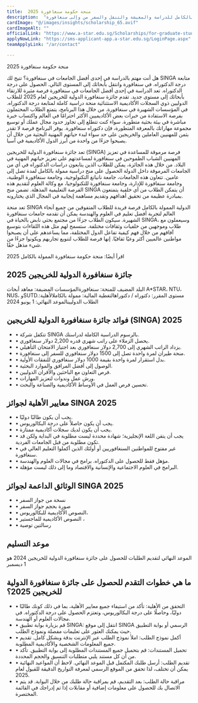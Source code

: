 ```yaml
---
title:  منحة حكومة سنغافورة 2025 
description:  "براتب 2700 دولار شهريا منحة حكومة سنغافورة الدولية الممولة بالكامل للدراسة والمعيشة والتنقل والسفر من وإلى سنغافورة." 
cardImage: "@/images/insights/scholarship_65.avif" 
cardImageAlt: "" 
officialLink: "https://www.a-star.edu.sg/Scholarships/for-graduate-studies/singapore-international-graduate-award-singa" 
applyNowLink: "https://sms-applicant-app.a-star.edu.sg/LoginPage.aspx" 
teamApplyLink: "/ar/contact"

---
```


منحة حكومة سنغافورة 2025

هل أنت مهتم بالدراسة في إحدى أفضل الجامعات في سنغافورة؟ تتيح لك SINGA متابعة درجة الدكتوراه. في سنغافورة وانتقل بأبحاثك إلى المستوى التالي. الحصول على درجة الدكتوراه. تعد الدراسة في إحدى أفضل الجامعات في سنغافورة فرصة مثيرة للارتقاء بأبحاثك إلى مستوى جديد. تقدم جائزة سنغافورة الدولية للخريجين لعام 2025 للطلاب الدوليين ذوي السجلات الأكاديمية الاستثنائية منحة دراسية كاملة لمتابعة درجة الدكتوراه. في المؤسسات الشهيرة في سنغافورة. من خلال هذا البرنامج، يتمتع الطلاب المحتملون بفرصة الاستفادة من خبرات بعض الأكاديميين الأكثر احترامًا في العالم واكتساب خبرة مباشرة في بيئة بحثية متطورة. سواء كنت تتطلع إلى تجاوز حدود مجال عملك أو توسيع مجموعة مهاراتك بالمعرفة المتطورة، فإن دكتوراه سنغافورة. يوفر البرنامج فرصة لا تقدر بثمن للمهنيين العاملين والخريجين على حد سواء لبدء حياتهم المهنية البحثية من خلال أن يصبحوا جزءًا من واحدة من أبرز الدول الأكاديمية في آسيا.

تعد جائزة سنغافورة الدولية للخريجين (SINGA) فرصة مرموقة للمساعدة في تعزيز المهنيين الشباب الطموحين في سنغافورة لمساعدتهم على تعزيز حياتهم المهنية في البلاد. من خلال هذه الجائزة، يمكن للطلاب الذين يتابعون دراسات الدكتوراه في أي من الجامعات المرموقة داخل الدولة الحصول على منح دراسية ممولة بالكامل لمدة تصل إلى عامين. تتعاون هذه الجامعات، جامعة نانيانغ التكنولوجية، وجامعة سنغافورة الوطنية، وجامعة سنغافورة للإدارة، وجامعة سنغافورة للتكنولوجيا، مع وكالة العلوم لتقديم هذه الفرصة التعليمية المذهلة. تضمن منح SINGA أن يتمكن الطلاب من أي خلفية يتمتعون بمبادرة عظيمة من تحقيق أهدافهم وتقديم مساهمة إيجابية في المجال الذي يختارونه.

تعد منحة SINGA الدولية الممولة بالكامل فرصة فريدة للطلاب المتفوقين من جميع أنحاء العالم لتجربة أفضل تعليم في العلوم والهندسة يمكن أن تقدمه جامعات سنغافورة الشهيرة. سيكون الطلاب جزءًا من مجتمع بحثي نابض بالحياة في SINGA، وسيعملون مع طلاب وموجهين من خلفيات وثقافات مختلفة. ستسمح لهم مثل هذه اللقاءات بتوسيع آفاقهم من خلال فهم كيفية تفاعل الدول المختلفة، مما يساعدهم على أن يصبحوا مواطنين عالميين أكثر وعيًا ثقافيًا. إنها فرصة للطلاب لتنويع تجاربهم ويكونوا جزءًا من شيء مذهل حقًا.

اقرأ أيضًا: منحة حكومة سنغافورة الممولة بالكامل 2025

## جائزة سنغافورة الدولية للخريجين 2025

البلد المضيف للمنحة: سنغافورةالمؤسسات المضيفة: معاهد أبحاث A*STAR، NTU، NUS، وSUTD.مستوى المقرر: دكتوراه / دكتوراهالتغطية المالية: ممولة بالكاملالأهلية: الطلاب الدوليينالموعد النهائي: 1 يونيو 2024

## فوائد جائزة سنغافورة الدولية للخريجين (SINGA) 2025

- • تتكفل شركة SINGA بالرسوم الدراسية الكاملة لدراستك.
- • يحصل الزملاء على راتب شهري قدره 2,200 دولار سنغافوري.
- • يزداد الراتب الشهري إلى 2,700 دولار سنغافوري بعد اجتياز الامتحان التأهيلي.
- • منحة طيران لمرة واحدة تصل إلى 1500 دولار سنغافوري للسفر إلى سنغافورة.
- • بدل استقرار لمرة واحدة بقيمة 1000 دولار سنغافوري للنفقات الأولية.
- • الوصول إلى أفضل المرافق والموارد البحثية.
- • فرص التعاون مع الباحثين والأقران الدوليين.
- • ورش عمل وندوات لتعزيز المهارات.
- • تحسين فرص العمل في الأوساط الأكاديمية والصناعة والبحث.

## معايير الأهلية لجوائز SINGA 2025

- • يجب أن يكون طالبًا دوليًا.
- • يجب أن يكون حاصلاً على درجة البكالوريوس.
- • يجب أن يكون لديك سجلات أكاديمية ممتازة.
- • يجب أن يتقن اللغة الإنجليزية؛ شهادة محددة ليست مطلوبة في البداية ولكن قد تكون مطلوبة من قبل الجامعات الفردية.
- • غير مفتوح للمواطنين السنغافوريين أو أولئك الذين أكملوا التعليم العالي في سنغافورة.
- • مؤهل فقط للحصول على الدكتوراه. برامج في مجالات العلوم والهندسة.
- • البرامج في العلوم الاجتماعية والإنسانية والاقتصاد وما إلى ذلك ليست مؤهلة.

## الوثائق الداعمة لجوائز SINGA 2025

- • نسخة من جواز السفر
- • صورة بحجم جواز السفر
- • النصوص الأكاديمية للبكالوريوس،
- • النصوص الأكاديمية للماجستير ،
- • رسالتين توصية

## موعد التسليم

الموعد النهائي لتقديم الطلبات للحصول على جائزة سنغافورة الدولية للخريجين 2024 هو 1 ديسمبر

## ما هي خطوات التقدم للحصول على جائزة سنغافورة الدولية للخريجين 2025؟

- • التحقق من الأهلية: تأكد من استيفاء جميع معايير الأهلية، بما في ذلك كونك طالبًا دوليًا، وحاصلًا على درجة البكالوريوس، وتعتزم الحصول على درجة الدكتوراه. في مجالات العلوم أو الهندسة.
- • قم بزيارة بوابة تطبيق SINGA: انتقل إلى موقع SINGA الرسمي أو بوابة التطبيق حيث يمكنك العثور على تعليمات مفصلة ونموذج الطلب.
- • أكمل نموذج الطلب: املأ نموذج الطلب عبر الإنترنت بدقة وبشكل كامل. تقديم جميع المعلومات الشخصية والأكاديمية المطلوبة.
- • تحميل المستندات: قم بتحميل جميع المستندات المطلوبة إلى بوابة التطبيق. تأكد من أن كل مستند يلبي متطلبات التنسيق والحجم المحددة.
- • تقديم الطلب: أرسل طلبك المكتمل قبل الموعد النهائي. لاحظ أن المواعيد النهائية يمكن أن تختلف، لذا تحقق من الموقع الرسمي لمعرفة التواريخ الدقيقة للقبول لعام 2025.
- • مراقبة حالة الطلب: بعد التقديم، قم بمراقبة حالة طلبك من خلال البوابة. قد يتم الاتصال بك للحصول على معلومات إضافية أو مقابلات إذا تم إدراجك في القائمة المختصرة.

